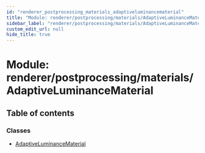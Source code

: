 ```yaml
---
id: "renderer_postprocessing_materials_adaptiveluminancematerial"
title: "Module: renderer/postprocessing/materials/AdaptiveLuminanceMaterial"
sidebar_label: "renderer/postprocessing/materials/AdaptiveLuminanceMaterial"
custom_edit_url: null
hide_title: true
---
```


# Module: renderer/postprocessing/materials/AdaptiveLuminanceMaterial

## Table of contents

### Classes

- [AdaptiveLuminanceMaterial](../classes/renderer_postprocessing_materials_adaptiveluminancematerial.adaptiveluminancematerial.md)
